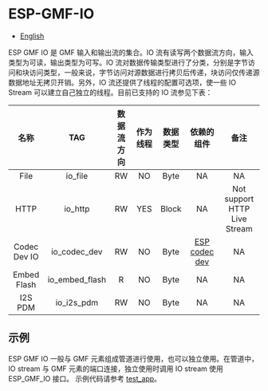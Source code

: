 # ESP-GMF-IO

- [English](./README.md)

ESP GMF IO 是 GMF 输入和输出流的集合。IO 流有读写两个数据流方向，输入类型为可读，输出类型为可写。IO 流对数据传输类型进行了分类，分别是字节访问和块访问类型，一般来说，字节访问对源数据进行拷贝后传递，块访问仅传递源数据地址无拷贝开销。另外，IO 流还提供了线程的配置可选项，使一些 IO Stream 可以建立自己独立的线程。目前已支持的 IO 流参见下表：

| 名称 | TAG | 数据流方向   | 作为线程 | 数据类型| 依赖的组件  | 备注 |
| :----: | :----: | :----: | :----: | :----: | :----: |:----: |
|  File | io_file | RW  |  NO |  Byte  |NA  | NA |
|  HTTP | io_http |  RW | YES | Block | NA  | Not support HTTP Live Stream |
|  Codec Dev IO | io_codec_dev |  RW | NO | Byte | [ESP codec dev](https://components.espressif.com/components/espressif/esp_codec_dev)  | NA |
|  Embed Flash | io_embed_flash |  R | NO | Byte | NA  | NA |
|  I2S PDM | io_i2s_pdm |  RW | NO | Byte | NA  | NA |

## 示例
ESP GMF IO 一般与 GMF 元素组成管道进行使用，也可以独立使用。在管道中，IO stream 与 GMF 元素的端口连接，独立使用时调用 IO stream 使用 ESP_GMF_IO 接口。 示例代码请参考 [test_app](../test_apps/main/elements/gmf_audio_play_el_test.c)。
